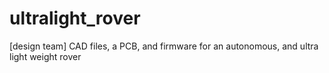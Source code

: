 # ultralight_rover
[design team] CAD files, a PCB, and firmware for an autonomous, and ultra light weight rover
